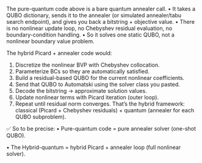 The pure-quantum code above is a bare quantum annealer call.
•	It takes a QUBO dictionary, sends it to the annealer (or simulated annealer/tabu search endpoint), and gives you back a bitstring + objective value.
•	There is no nonlinear update loop, no Chebyshev residual evaluation, no boundary-condition handling.
•	So it solves one static QUBO, not a nonlinear boundary value problem.
 
The hybrid Picard + annealer code would:
1.	Discretize the nonlinear BVP with Chebyshev collocation.
2.	Parameterize BCs so they are automatically satisfied.
3.	Build a residual-based QUBO for the current nonlinear coefficients.
4.	Send that QUBO to Automatski using the solver class you pasted.
5.	Decode the bitstring → approximate solution values.
6.	Update nonlinear terms with Picard iteration (outer loop).
7.	Repeat until residual norm converges.
That’s the hybrid framework: classical (Picard + Chebyshev residuals) + quantum (annealer for each QUBO subproblem).
 
✅ So to be precise:
•	Pure-quantum code = pure annealer solver (one-shot QUBO).

•	The Hybrid-quantum = hybrid Picard + annealer loop (full nonlinear solver).

